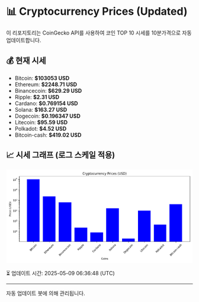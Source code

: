 
# 📊 Cryptocurrency Prices (Updated)

이 리포지토리는 CoinGecko API를 사용하여 코인 TOP 10 시세를 10분가격으로 자동 업데이트합니다.

## 💰 현재 시세
- Bitcoin: **$103053 USD**
- Ethereum: **$2248.71 USD**
- Binancecoin: **$629.29 USD**
- Ripple: **$2.31 USD**
- Cardano: **$0.769154 USD**
- Solana: **$163.27 USD**
- Dogecoin: **$0.196347 USD**
- Litecoin: **$95.59 USD**
- Polkadot: **$4.52 USD**
- Bitcoin-cash: **$419.02 USD**

## 📈 시세 그래프 (로그 스케일 적용)
![Crypto Prices](crypto_prices.png)

⏳ 업데이트 시간: 2025-05-09 06:36:48 (UTC)

---
자동 업데이트 봇에 의해 관리됩니다.
